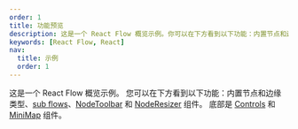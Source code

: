 ```yaml
---
order: 1
title: 功能预览
description: 这是一个 React Flow 概览示例。你可以在下方看到以下功能：内置节点和边缘类型、子流、NodeToolbar 和 NodeResizer 组件。底部是控件和 MiniMap 组件。
keywords: [React Flow, React]
nav:
  title: 示例
  order: 1
---
```


这是一个 React Flow 概览示例。 您可以在下方看到以下功能：内置节点和边缘类型、[sub flows](#)、[NodeToolbar](#) 和 [NodeResizer](#) 组件。 底部是 [Controls](#) 和 [MiniMap](#) 组件。

<code src="./demos/feature-overview/index.tsx"></code>
